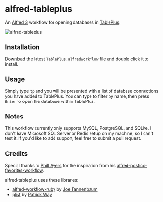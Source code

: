# alfred-tableplus

An [Alfred 3](https://www.alfredapp.com/) workflow for opening databases in [TablePlus](https://tableplus.io/).

![alfred-tableplus](https://i.imgur.com/y9nI3Ga.png)

## Installation

[Download](https://github.com/goronfreeman/alfred-tableplus/releases/latest) the latest `TablePlus.alfredworkflow` file and double click it to install.

## Usage

Simply type `tp` and you will be presented with a list of database connections you have added to TablePlus. You can type to filter by name, then press `Enter` to open the database within TablePlus.

## Notes

This workflow currently only supports MySQL, PostgreSQL, and SQLite. I don't have Microsoft SQL Server or Redis setup on my machine, so I can't test it. If you'd like to add support, feel free to submit a pull request.

## Credits

Special thanks to [Phill Ayers](https://github.com/payers1) for the inspiration from his [alfred-postico-favorites-workflow](https://github.com/payers1/alfred-postico-favorites-workflow).

alfred-tableplus uses these libraries:

* [alfred-workflow-ruby](https://github.com/joetannenbaum/alfred-workflow-ruby) by [Joe Tannenbaum](https://github.com/joetannenbaum)
* [plist](https://github.com/patsplat/plist) by [Patrick Way](https://github.com/patsplat)

